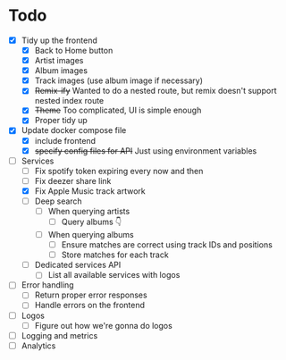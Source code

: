 
# Todo
- [X] Tidy up the frontend
  - [X] Back to Home button
  - [X] Artist images
  - [X] Album images
  - [X] Track images (use album image if necessary)
  - [X] ~~Remix-ify~~ Wanted to do a nested route, but remix doesn't support nested index route
  - [x] ~~Theme~~ Too complicated, UI is simple enough
  - [X] Proper tidy up
- [X] Update docker compose file
  - [X] include frontend
  - [X] ~~specify config files for API~~ Just using environment variables
- [ ] Services
  - [ ] Fix spotify token expiring every now and then
  - [ ] Fix deezer share link
  - [X] Fix Apple Music track artwork
  - [ ] Deep search
    - [ ] When querying artists
      - [ ] Query albums 👇
    - [ ] When querying albums
      - [ ] Ensure matches are correct using track IDs and positions
      - [ ] Store matches for each track 
  - [ ] Dedicated services API
    - [ ] List all available services with logos
- [ ] Error handling
  - [ ] Return proper error responses
  - [ ] Handle errors on the frontend
- [ ] Logos
  - [ ] Figure out how we're gonna do logos
- [ ] Logging and metrics
- [ ] Analytics
